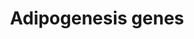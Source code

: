 ---
annotations:
- type: Pathway Ontology
  value: signaling pathway pertinent to development
authors:
- M.Patti
- MaintBot
- Khanspers
- MartijnVanIersel
- Claudio.j.villanueva
- Mkutmon
description: The different classes of factors involved in adipogenesis are shown.
  Adipogenesis is the process by which fat cells differentiate from predadipocytes
  to adipocytes (fat cells). Adipose tissue, composed of white and brown adipose tissue,
  is composed of adipocytes. This pathway is primarily studied to understand factors
  that contribute to obesity and diabetes. Transcriptional and hormonal regulators
  of adipocyte formation are indicated.
last-edited: 2016-07-15
organisms:
- Mus musculus
redirect_from:
- /index.php/Pathway:WP447
- /instance/WP447
schema-jsonld:
- '@context': https://schema.org/
  '@id': https://wikipathways.github.io/pathways/WP447.html
  '@type': Dataset
  creator:
    '@type': Organization
    name: WikiPathways
  description: The different classes of factors involved in adipogenesis are shown.
    Adipogenesis is the process by which fat cells differentiate from predadipocytes
    to adipocytes (fat cells). Adipose tissue, composed of white and brown adipose
    tissue, is composed of adipocytes. This pathway is primarily studied to understand
    factors that contribute to obesity and diabetes. Transcriptional and hormonal
    regulators of adipocyte formation are indicated.
  keywords:
  - Gadd45a
  - Ndn
  - Tnf
  - Scd1
  - Ppara
  - Ptgis
  - Tgfb1
  - Adipoq
  - Lpin1
  - Epas1
  - Pck2
  - E2f4
  - Cebpb
  - Lpl
  - Ins2
  - Cebpa
  - Ppard
  - Gata2
  - Mef2d
  - Mbnl1
  - Adfp
  - Foxo1
  - Nsg1
  - Fas
  - Egr2
  - Il6
  - Lipe
  - Stat5b
  - Bmp1
  - Osm
  - Slc2a4
  - Hif1a
  - Spock1
  - Creb1
  - Gata3
  - Nr1h3
  - Lpin3
  - Bmp3
  - Stat6
  - Ins1
  - Irs3
  - Ucp1
  - Retn
  - Rbl2
  - Nr3c1
  - Socs3
  - Srebf1
  - Mixl1
  - Sp1
  - Pck1
  - Ebf1
  - Wnt1
  - Prlr
  - Stat3
  - Hmga1
  - E2f1
  - Mif
  - Serpine1
  - Agpat2
  - Fabp4
  - Ncoa1
  - Id3
  - Wnt5b
  - Catnb
  - LOC384783
  - Bscl2
  - Nr2f1
  - Lifr
  - Pparg
  - Irs1
  - Bmp4
  - Rara
  - Rb1
  - Ncor1
  - Il6st
  - Stat2
  - Gh
  - Rora
  - Klf5
  - Klf7
  - Ddit3
  - Dvl1
  - Dlk1
  - Cebpd
  - Tle3
  - Mef2c
  - Ahr
  - Cyp26b1
  - Sfrp4
  - Foxc2
  - Agt
  - Cugbp1
  - Rbl1
  - Rxrg
  - Zmpste24
  - Lep
  - Irs4
  - Klf6
  - Nrip1
  - Cntfr
  - Gadd45b
  - D10Ertd214e
  - Mef2a
  - Rxra
  - Wnt10b
  - Mef2b
  - Gata4
  - Wwtr1
  - Stat1
  - Ncoa2
  - Ncor2
  - Socs1
  - Lmna
  - Smad3
  - Fzd1
  - Gdf10
  - Stat5a
  - Plin
  - Twist1
  - Pbef1
  - Ppargc1a
  - Adn
  - Tcf1
  - Lif
  - Adpn
  - Klf15
  - Igf1
  - Agrp
  - Bmp2
  - Frzb
  - Cyp26a1
  - Lpin2
  - Trib3
  license: CC0
  name: Adipogenesis genes
seo: CreativeWork
title: Adipogenesis genes
wpid: WP447
---